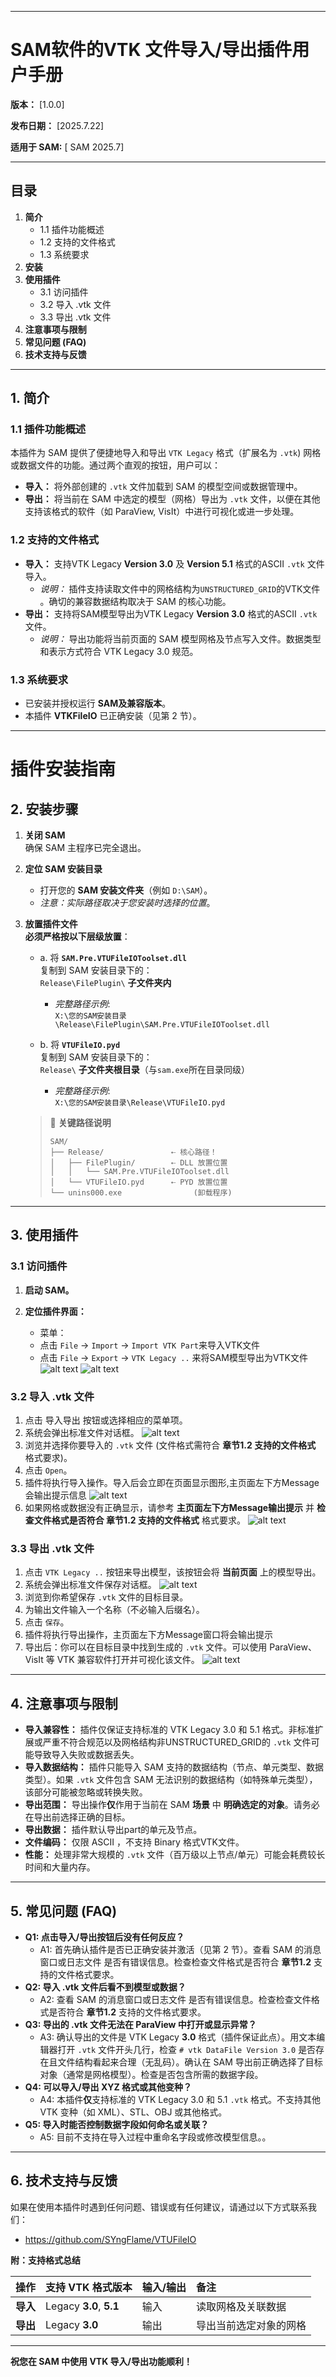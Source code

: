 
---

# **SAM软件的VTK 文件导入/导出插件用户手册**

**版本：** [1.0.0]

**发布日期：** [2025.7.22]

**适用于 SAM:** [ SAM 2025.7]

---

## **目录**

1.  **简介**
    *   1.1 插件功能概述
    *   1.2 支持的文件格式
    *   1.3 系统要求
2.  **安装**
3.  **使用插件**
    *   3.1 访问插件
    *   3.2 导入 .vtk 文件
    *   3.3 导出 .vtk 文件
4.  **注意事项与限制**
5.  **常见问题 (FAQ)**
6.  **技术支持与反馈**

---

## **1. 简介**

### **1.1 插件功能概述**
本插件为 SAM 提供了便捷地导入和导出 `VTK Legacy` 格式（扩展名为 `.vtk`) 网格或数据文件的功能。通过两个直观的按钮，用户可以：
*   **导入：** 将外部创建的 `.vtk` 文件加载到 SAM 的模型空间或数据管理中。
*   **导出：** 将当前在 SAM 中选定的模型（网格）导出为 `.vtk` 文件，以便在其他支持该格式的软件（如 ParaView, VisIt）中进行可视化或进一步处理。

### **1.2 支持的文件格式**
*   **导入：** 支持VTK Legacy **Version 3.0** 及 **Version 5.1** 格式的ASCII `.vtk` 文件导入。
    *   *说明：* 插件支持读取文件中的网格结构为`UNSTRUCTURED_GRID`的VTK文件 。确切的兼容数据结构取决于 SAM 的核心功能。
*   **导出：** 支持将SAM模型导出为VTK Legacy **Version 3.0** 格式的ASCII `.vtk` 文件。
    *   *说明：* 导出功能将当前页面的 SAM 模型网格及节点写入文件。数据类型和表示方式符合 VTK Legacy 3.0 规范。

### **1.3 系统要求**
*   已安装并授权运行 **SAM及兼容版本**。
*   本插件 **VTKFileIO** 已正确安装（见第 2 节）。


---
# **插件安装指南**

## **2. 安装步骤**
1.  **关闭 SAM**  
    确保 SAM 主程序已完全退出。

2.  **定位 SAM 安装目录**  
    * 打开您的 **SAM 安装文件夹**（例如 `D:\SAM`）。
    * *注意：实际路径取决于您安装时选择的位置*。

3.  **放置插件文件**  
    **必须严格按以下层级放置**：  
    *   a. 将 **`SAM.Pre.VTUFileIOToolset.dll`**  
        复制到 SAM 安装目录下的：  
        `Release\FilePlugin\` **子文件夹内**  
        *   *完整路径示例*:  
            `X:\您的SAM安装目录\Release\FilePlugin\SAM.Pre.VTUFileIOToolset.dll`

    *   b. 将 **`VTUFileIO.pyd`**  
        复制到 SAM 安装目录下的：  
        `Release\` **子文件夹根目录**（与`sam.exe`所在目录同级）  
        *   *完整路径示例*:  
            `X:\您的SAM安装目录\Release\VTUFileIO.pyd`

    > 📌 **关键路径说明**  
    > ```
    > SAM/
    > ├── Release/               ⇠ 核心路径！
    > │   ├── FilePlugin/        ⇠ DLL 放置位置
    > │   │   └── SAM.Pre.VTUFileIOToolset.dll
    > │   └── VTUFileIO.pyd      ⇠ PYD 放置位置
    > └── unins000.exe                (卸载程序)
    > ```

---

## **3. 使用插件**

### **3.1 访问插件**
1.  **启动 SAM。**
2.  **定位插件界面：**
  
    *   菜单： 
    *   点击 `File` -> `Import` -> `Import VTK Part`来导入VTK文件
    *   点击 `File` -> `Export` -> `VTK Legacy ..` 来将SAM模型导出为VTK文件
![alt text](user1.png)
![alt text](user2.png)    


### **3.2 导入 .vtk 文件**
1.  点击 导入导出 按钮或选择相应的菜单项。
2.  系统会弹出标准文件对话框。
![alt text](user3.png)
3.  浏览并选择你要导入的 `.vtk` 文件 (文件格式需符合 **章节1.2 支持的文件格式** 格式要求)。
4.  点击 `Open`。
5.  插件将执行导入操作。导入后会立即在页面显示图形,主页面左下方Message会输出提示信息
![alt text](user4.png)
1. 如果网格或数据没有正确显示，请参考 **主页面左下方Message输出提示** 并 **检查文件格式是否符合 章节1.2 支持的文件格式** 格式要求。
![alt text](user5.png)

### **3.3 导出 .vtk 文件**
1.  点击 `VTK Legacy ..` 按钮来导出模型，该按钮会将 **当前页面** 上的模型导出。
2.  系统会弹出标准文件保存对话框。
![alt text](user6.png)
1.  浏览到你希望保存 `.vtk` 文件的目标目录。
2.  为输出文件输入一个名称（不必输入后缀名）。
3.  点击 `保存`。
4.  插件将执行导出操作，主页面左下方Message窗口将会输出提示
5.  导出后：你可以在目标目录中找到生成的 `.vtk` 文件。可以使用 ParaView、VisIt 等 VTK 兼容软件打开并可视化该文件。
   ![alt text](user7.png)

---

## **4. 注意事项与限制**
*   **导入兼容性：** 插件仅保证支持标准的 VTK Legacy 3.0 和 5.1 格式。非标准扩展或严重不符合规范以及网格结构非UNSTRUCTURED_GRID的 `.vtk` 文件可能导致导入失败或数据丢失。
*   **导入数据结构：** 插件只能导入 SAM 支持的数据结构（节点、单元类型、数据类型）。如果 `.vtk` 文件包含 SAM 无法识别的数据结构（如特殊单元类型），该部分可能被忽略或转换失败。
*   **导出范围：** 导出操作**仅**作用于当前在 SAM  **场景** 中 **明确选定的对象**。请务必在导出前选择正确的目标。
*   **导出数据：** 插件默认导出part的单元及节点。
*   **文件编码：** 仅限 ASCII ，不支持 Binary 格式VTK文件。
*   **性能：** 处理非常大规模的 `.vtk` 文件（百万级以上节点/单元）可能会耗费较长时间和大量内存。

---

## **5. 常见问题 (FAQ)**
*   **Q1: 点击导入/导出按钮后没有任何反应？**
    *   A1: 首先确认插件是否已正确安装并激活（见第 2 节）。查看 SAM 的消息窗口或日志文件 是否有错误信息。检查检查文件格式是否符合 **章节1.2** 支持的文件格式要求。
*   **Q2: 导入 .vtk 文件后看不到模型或数据？**
    *   A2: 查看 SAM 的消息窗口或日志文件 是否有错误信息。检查检查文件格式是否符合 **章节1.2** 支持的文件格式要求。
*   **Q3: 导出的 .vtk 文件无法在 ParaView 中打开或显示异常？**
    *   A3: 确认导出的文件是 VTK Legacy **3.0** 格式（插件保证此点）。用文本编辑器打开 `.vtk` 文件开头几行，检查 `# vtk DataFile Version 3.0` 是否存在且文件结构看起来合理（无乱码）。确认在 SAM 导出前正确选择了目标对象（通常是网格模型）。检查是否包含所需的数据字段。
*   **Q4: 可以导入/导出 XYZ 格式或其他变种？**
    *   A4: 本插件**仅**支持标准的 VTK Legacy 3.0 和 5.1 `.vtk` 格式。不支持其他 VTK 变种（如 XML）、STL、OBJ 或其他格式。
*   **Q5: 导入时能否控制数据字段如何命名或关联？**
    *   A5:  目前不支持在导入过程中重命名字段或修改模型信息。。

---

## **6. 技术支持与反馈**
如果在使用本插件时遇到任何问题、错误或有任何建议，请通过以下方式联系我们：
*  https://github.com/SYngFlame/VTUFileIO


**附：支持格式总结**

| 操作     | 支持 VTK 格式版本      | 输入/输出 | 备注                                       |
| :------- | :---------------------- | :-------- | :----------------------------------------- |
| **导入** | Legacy **3.0**, **5.1** | 输入      | 读取网格及关联数据                         |
| **导出** | Legacy **3.0**          | 输出      | 导出当前选定对象的网格 

---

**祝您在 SAM 中使用 VTK 导入/导出功能顺利！**


